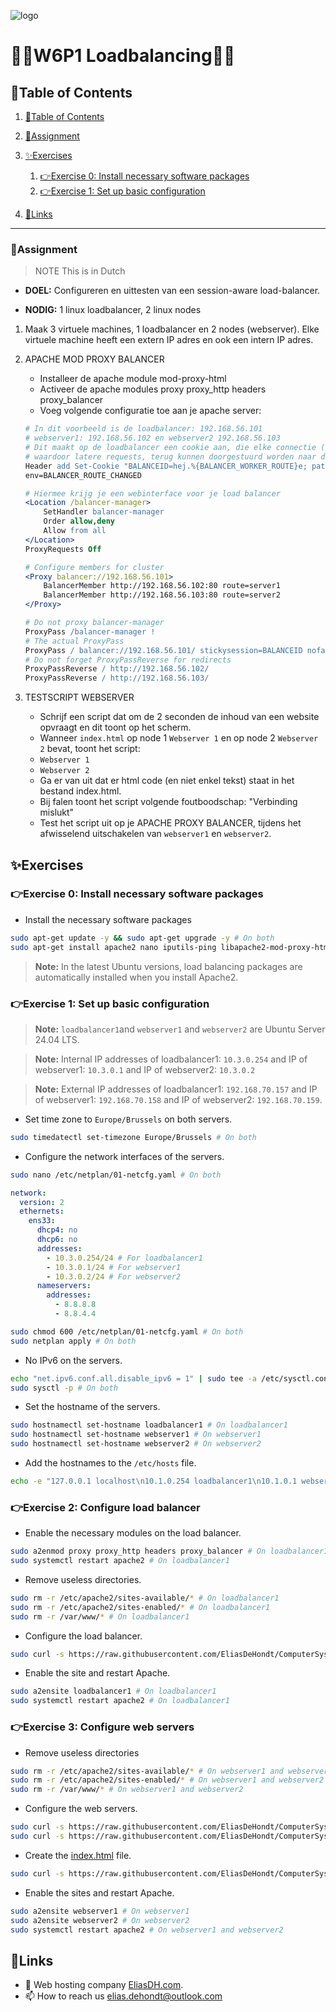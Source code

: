 ![logo](https://eliasdh.com/assets/media/images/logo-github.png)
# 💙🤍W6P1 Loadbalancing🤍💙

## 📘Table of Contents

1. [📘Table of Contents](#📘table-of-contents)
2. [📝Assignment](#📝assignment)
3. [✨Exercises](#✨exercises)
    1. [👉Exercise 0: Install necessary software packages](#👉exercise-0-install-necessary-software-packages)
    2. [👉Exercise 1: Set up basic configuration](#👉exercise-1-set-up-basic-configuration)

4. [🔗Links](#🔗links)

---

### 📝Assignment 
> NOTE This is in Dutch

- **DOEL:** Configureren en uittesten van een session-aware load-balancer.

- **NODIG:** 1 linux loadbalancer, 2 linux nodes

1. Maak 3 virtuele machines, 1 loadbalancer en 2 nodes (webserver). Elke virtuele machine heeft een extern IP adres en ook een intern IP adres.

2. APACHE MOD PROXY BALANCER
    - Installeer de apache module mod-proxy-html
    - Activeer de apache modules proxy proxy_http headers proxy_balancer
    - Voeg volgende configuratie toe aan je apache server:
    ```apache
    # In dit voorbeeld is de loadbalancer: 192.168.56.101
    # webserver1: 192.168.56.102 en webserver2 192.168.56.103
    # Dit maakt op de loadbalancer een cookie aan, die elke connectie (sessie) onthoudt,
    # waardoor latere requests, terug kunnen doorgestuurd worden naar dezelfde machine
    Header add Set-Cookie "BALANCEID=hej.%{BALANCER_WORKER_ROUTE}e; path=/;"
    env=BALANCER_ROUTE_CHANGED

    # Hiermee krijg je een webinterface voor je load balancer
    <Location /balancer-manager>
        SetHandler balancer-manager
        Order allow,deny
        Allow from all
    </Location>
    ProxyRequests Off

    # Configure members for cluster
    <Proxy balancer://192.168.56.101>
        BalancerMember http://192.168.56.102:80 route=server1
        BalancerMember http://192.168.56.103:80 route=server2
    </Proxy>

    # Do not proxy balancer-manager
    ProxyPass /balancer-manager !
    # The actual ProxyPass
    ProxyPass / balancer://192.168.56.101/ stickysession=BALANCEID nofailover=Off
    # Do not forget ProxyPassReverse for redirects
    ProxyPassReverse / http://192.168.56.102/
    ProxyPassReverse / http://192.168.56.103/
    ```


3. TESTSCRIPT WEBSERVER
    - Schrijf een script dat om de 2 seconden de inhoud van een website opvraagt en dit toont op het scherm.
    - Wanneer `index.html` op node 1 `Webserver 1` en op node 2 `Webserver 2` bevat, toont het script:
    - `Webserver 1`
    - `Webserver 2`
    - Ga er van uit dat er html code (en niet enkel tekst) staat in het bestand index.html.
    - Bij falen toont het script volgende foutboodschap:
        "Verbinding mislukt"
    - Test het script uit op je APACHE PROXY BALANCER, tijdens het afwisselend uitschakelen van `webserver1` en `webserver2`.

## ✨Exercises

### 👉Exercise 0: Install necessary software packages

- Install the necessary software packages
```bash
sudo apt-get update -y && sudo apt-get upgrade -y # On both
sudo apt-get install apache2 nano iputils-ping libapache2-mod-proxy-html -y # On loadbalancer1
```

> **Note:** In the latest Ubuntu versions, load balancing packages are automatically installed when you install Apache2.

### 👉Exercise 1: Set up basic configuration

> **Note:** `loadbalancer1`and `webserver1` and `webserver2` are Ubuntu Server 24.04 LTS.

> **Note:** Internal IP addresses of loadbalancer1: `10.3.0.254` and IP of webserver1: `10.3.0.1` and IP of webserver2: `10.3.0.2`

> **Note:** External IP addresses of loadbalancer1: `192.168.70.157` and IP of webserver1: `192.168.70.158` and IP of webserver2: `192.168.70.159`.

- Set time zone to `Europe/Brussels` on both servers.
```bash
sudo timedatectl set-timezone Europe/Brussels # On both
```

- Configure the network interfaces of the servers.
```bash
sudo nano /etc/netplan/01-netcfg.yaml # On both
```
```yaml
network:
  version: 2
  ethernets:
    ens33:
      dhcp4: no
      dhcp6: no
      addresses:
        - 10.3.0.254/24 # For loadbalancer1
        - 10.3.0.1/24 # For webserver1
        - 10.3.0.2/24 # For webserver2
      nameservers:
        addresses:
          - 8.8.8.8
          - 8.8.4.4
```
```bash
sudo chmod 600 /etc/netplan/01-netcfg.yaml # On both
sudo netplan apply # On both
```

- No IPv6 on the servers.
```bash
echo "net.ipv6.conf.all.disable_ipv6 = 1" | sudo tee -a /etc/sysctl.conf > /dev/null # On both
sudo sysctl -p # On both
```

- Set the hostname of the servers.
```bash
sudo hostnamectl set-hostname loadbalancer1 # On loadbalancer1
sudo hostnamectl set-hostname webserver1 # On webserver1
sudo hostnamectl set-hostname webserver2 # On webserver2
```

- Add the hostnames to the `/etc/hosts` file.
```bash
echo -e "127.0.0.1 localhost\n10.1.0.254 loadbalancer1\n10.1.0.1 webserver1\n10.1.0.2 webserver2" | sudo tee /etc/hosts > /dev/null # On both
```

### 👉Exercise 2: Configure load balancer

- Enable the necessary modules on the load balancer.
```bash
sudo a2enmod proxy proxy_http headers proxy_balancer # On loadbalancer1
sudo systemctl restart apache2 # On loadbalancer1
```

- Remove useless directories.
```bash
sudo rm -r /etc/apache2/sites-available/* # On loadbalancer1
sudo rm -r /etc/apache2/sites-enabled/* # On loadbalancer1
sudo rm -r /var/www/* # On loadbalancer1
```
- Configure the load balancer.
```bash
sudo curl -s https://raw.githubusercontent.com/EliasDeHondt/ComputerSystems3-ISB/main/Scripts/loadbalancer1.conf -o /etc/apache2/sites-available/loadbalancer1.conf
```

- Enable the site and restart Apache.
```bash
sudo a2ensite loadbalancer1 # On loadbalancer1
sudo systemctl restart apache2 # On loadbalancer1
```

### 👉Exercise 3: Configure web servers

- Remove useless directories
```bash
sudo rm -r /etc/apache2/sites-available/* # On webserver1 and webserver2
sudo rm -r /etc/apache2/sites-enabled/* # On webserver1 and webserver2
sudo rm -r /var/www/* # On webserver1 and webserver2
```

- Configure the web servers.
```bash
sudo curl -s https://raw.githubusercontent.com/EliasDeHondt/ComputerSystems3-ISB/main/Scripts/webserver1.conf -o /etc/apache2/sites-available/webserver1.conf # On webserver1
sudo curl -s https://raw.githubusercontent.com/EliasDeHondt/ComputerSystems3-ISB/main/Scripts/webserver2.conf -o /etc/apache2/sites-available/webserver2.conf # On webserver2
```

- Create the [index.html](/Html/index.html) file.
```bash
sudo curl -s https://raw.githubusercontent.com/EliasDeHondt/ComputerSystems3-ISB/main/Scripts/Html/index.html -o /var/www/index.html # On webserver1 and webserver2

```



- Enable the sites and restart Apache.
```bash
sudo a2ensite webserver1 # On webserver1
sudo a2ensite webserver2 # On webserver2
sudo systemctl restart apache2 # On webserver1 and webserver2
```










## 🔗Links
- 👯 Web hosting company [EliasDH.com](https://eliasdh.com).
- 📫 How to reach us elias.dehondt@outlook.com